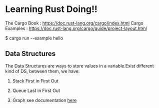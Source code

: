 # Learning Rust Doing!!

The Cargo Book : https://doc.rust-lang.org/cargo/index.html
Cargo Examples : https://doc.rust-lang.org/cargo/guide/project-layout.html

$ cargo run --example hello

## Data Structures
The Data Structures are ways to store values in a variable.Exist different kind of DS, between them, we have:

1. Stack
    First in First Out

2. Queue
    Last in First Out 

3. Graph
   see documentation [here](examples/data_structure/graph/dfs/README.md)